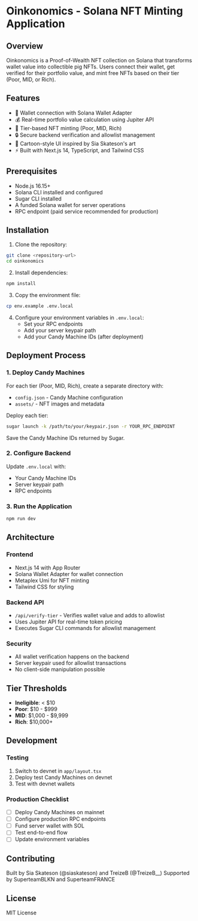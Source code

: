 # Oinkonomics - Solana NFT Minting Application

## Overview
Oinkonomics is a Proof-of-Wealth NFT collection on Solana that transforms wallet value into collectible pig NFTs. Users connect their wallet, get verified for their portfolio value, and mint free NFTs based on their tier (Poor, MID, or Rich).

## Features
- 🐷 Wallet connection with Solana Wallet Adapter
- 💰 Real-time portfolio value calculation using Jupiter API
- 🎯 Tier-based NFT minting (Poor, MID, Rich)
- 🔒 Secure backend verification and allowlist management
- 🎨 Cartoon-style UI inspired by Sia Skateson's art
- ⚡ Built with Next.js 14, TypeScript, and Tailwind CSS

## Prerequisites
- Node.js 16.15+ 
- Solana CLI installed and configured
- Sugar CLI installed
- A funded Solana wallet for server operations
- RPC endpoint (paid service recommended for production)

## Installation

1. Clone the repository:
```bash
git clone <repository-url>
cd oinkonomics
```

2. Install dependencies:
```bash
npm install
```

3. Copy the environment file:
```bash
cp env.example .env.local
```

4. Configure your environment variables in `.env.local`:
   - Set your RPC endpoints
   - Add your server keypair path
   - Add your Candy Machine IDs (after deployment)

## Deployment Process

### 1. Deploy Candy Machines
For each tier (Poor, MID, Rich), create a separate directory with:
- `config.json` - Candy Machine configuration
- `assets/` - NFT images and metadata

Deploy each tier:
```bash
sugar launch -k /path/to/your/keypair.json -r YOUR_RPC_ENDPOINT
```

Save the Candy Machine IDs returned by Sugar.

### 2. Configure Backend
Update `.env.local` with:
- Your Candy Machine IDs
- Server keypair path
- RPC endpoints

### 3. Run the Application
```bash
npm run dev
```

## Architecture

### Frontend
- Next.js 14 with App Router
- Solana Wallet Adapter for wallet connection
- Metaplex Umi for NFT minting
- Tailwind CSS for styling

### Backend API
- `/api/verify-tier` - Verifies wallet value and adds to allowlist
- Uses Jupiter API for real-time token pricing
- Executes Sugar CLI commands for allowlist management

### Security
- All wallet verification happens on the backend
- Server keypair used for allowlist transactions
- No client-side manipulation possible

## Tier Thresholds
- **Ineligible**: < $10
- **Poor**: $10 - $999
- **MID**: $1,000 - $9,999  
- **Rich**: $10,000+

## Development

### Testing
1. Switch to devnet in `app/layout.tsx`
2. Deploy test Candy Machines on devnet
3. Test with devnet wallets

### Production Checklist
- [ ] Deploy Candy Machines on mainnet
- [ ] Configure production RPC endpoints
- [ ] Fund server wallet with SOL
- [ ] Test end-to-end flow
- [ ] Update environment variables

## Contributing
Built by Sia Skateson (@siaskateson) and TreizeB (@TreizeB__)
Supported by SuperteamBLKN and SuperteamFRANCE

## License
MIT License
